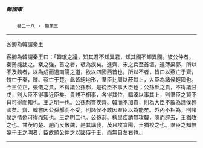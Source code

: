 

##### 戰國策
　　`卷二十八 ‧ 韓策三`

* * *

客卿為韓謂秦王

客卿為韓謂秦王曰：「韓珉之議，知其君不知異君，知其國不知異國。彼公仲者，秦勢能詘之。秦之強，首之者，珉為疾矣。進齊、宋之兵至首垣，遠薄梁郭，所以不及魏者，以為成而過南陽之道，欲以四國西首也。所以不者，皆曰以燕亡于齊，魏亡于秦，陳、蔡亡于楚，此皆絕地形，羣臣比周以蔽其上，大臣為諸侯輕國也。今王位正，張儀之貴，不得議公孫郝，是從臣不事大臣也；公孫郝之貴，不得議甘戊，則大臣不得事近臣矣。貴賤不相事，各得其位，輻湊以事其上，則羣臣之賢不肖可得而知也。王之明一也。公孫郝嘗疾齊、韓而不加貴，則為大臣不敢為諸侯輕國矣。齊、韓嘗因公孫郝而不受，則諸侯不敢因羣臣以為能矣。外內不相為，則諸侯之情偽可得而知也。王之明二也。公孫郝、樗里疾請無攻韓，陳而辟去，王猶攻之也。甘茂約楚、趙而反敬魏，是其講我，茂且攻宜陽，王猶校之也。羣臣之知無幾于王之明者，臣故願公仲之以國侍于王，而無自左右也。」

* * *

